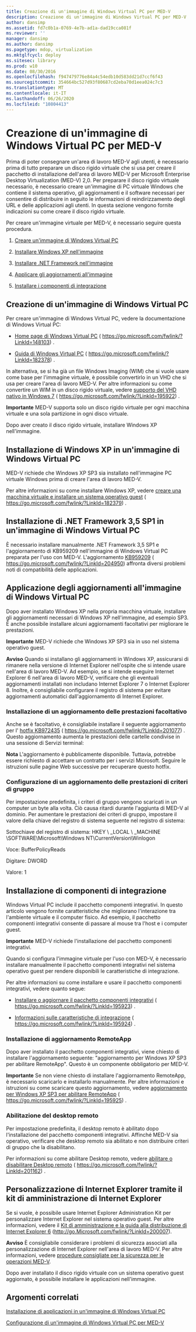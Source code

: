 ```yaml
---
title: Creazione di un'immagine di Windows Virtual PC per MED-V
description: Creazione di un'immagine di Windows Virtual PC per MED-V
author: dansimp
ms.assetid: fd7c0b1a-0769-4e7b-ad1a-dad19cca081f
ms.reviewer: ''
manager: dansimp
ms.author: dansimp
ms.pagetype: mdop, virtualization
ms.mktglfcycl: deploy
ms.sitesec: library
ms.prod: w10
ms.date: 08/30/2016
ms.openlocfilehash: f947479776e84a4c54edb10d583dd21d7ccf6f43
ms.sourcegitcommit: 354664bc527d93f80687cd2eba70d1eea024c7c3
ms.translationtype: MT
ms.contentlocale: it-IT
ms.lasthandoff: 06/26/2020
ms.locfileid: "10804413"
---
```

# Creazione di un'immagine di Windows Virtual PC per MED-V


Prima di poter consegnare un'area di lavoro MED-V agli utenti, è necessario prima di tutto preparare un disco rigido virtuale che si usa per creare il pacchetto di installazione dell'area di lavoro MED-V per Microsoft Enterprise Desktop Virtualization (MED-V) 2,0. Per preparare il disco rigido virtuale necessario, è necessario creare un'immagine di PC virtuale Windows che contiene il sistema operativo, gli aggiornamenti e il software necessari per consentire di distribuire in seguito le informazioni di reindirizzamento degli URL e delle applicazioni agli utenti. In questa sezione vengono fornite indicazioni su come creare il disco rigido virtuale.

Per creare un'immagine virtuale per MED-V, è necessario seguire questa procedura.

1.  [Creare un'immagine di Windows Virtual PC](#bkmk-creatingavirtualmachinebyusingmicrosoftvirtualpc)

2.  [Installare Windows XP nell'immagine](#bkmk-installingwindowsxpontovpc)

3.  [Installare .NET Framework nell'immagine](#bkmk-installingnet)

4.  [Applicare gli aggiornamenti all'immagine](#bkmk-applypatchestovpc)

5.  [Installare i componenti di integrazione](#bkmk-installintegration)

## <a href="" id="bkmk-creatingavirtualmachinebyusingmicrosoftvirtualpc"></a>Creazione di un'immagine di Windows Virtual PC


Per creare un'immagine di Windows Virtual PC, vedere la documentazione di Windows Virtual PC:

-   [Home page di Windows Virtual PC](https://go.microsoft.com/fwlink/?LinkId=148103) ( https://go.microsoft.com/fwlink/?LinkId=148103) .

-   [Guida di Windows Virtual PC](https://go.microsoft.com/fwlink/?LinkId=182378) ( https://go.microsoft.com/fwlink/?LinkId=182378) .

In alternativa, se si ha già un file Windows Imaging (WIM) che si vuole usare come base per l'immagine virtuale, è possibile convertirlo in un VHD che si usa per creare l'area di lavoro MED-V. Per altre informazioni su come convertire un WIM in un disco rigido virtuale, vedere [supporto del VHD nativo in Windows 7](https://go.microsoft.com/fwlink/?LinkId=195922) ( https://go.microsoft.com/fwlink/?LinkId=195922) .

**Importante**  MED-V supporta solo un disco rigido virtuale per ogni macchina virtuale e una sola partizione in ogni disco virtuale.

 

Dopo aver creato il disco rigido virtuale, installare Windows XP nell'immagine.

## <a href="" id="bkmk-installingwindowsxpontovpc"></a>Installazione di Windows XP in un'immagine di Windows Virtual PC


MED-V richiede che Windows XP SP3 sia installato nell'immagine PC virtuale Windows prima di creare l'area di lavoro MED-V.

Per altre informazioni su come installare Windows XP, vedere [creare una macchina virtuale e installare un sistema operativo guest](https://go.microsoft.com/fwlink/?LinkId=182379) ( https://go.microsoft.com/fwlink/?LinkId=182379) .

## <a href="" id="bkmk-installingnet"></a>Installazione di .NET Framework 3,5 SP1 in un'immagine di Windows Virtual PC


È necessario installare manualmente .NET Framework 3,5 SP1 e l'aggiornamento di KB959209 nell'immagine di Windows Virtual PC preparata per l'uso con MED-V. L'aggiornamento [KB959209](https://go.microsoft.com/fwlink/?LinkId=204950) ( https://go.microsoft.com/fwlink/?LinkId=204950) affronta diversi problemi noti di compatibilità delle applicazioni.

## <a href="" id="bkmk-applypatchestovpc"></a>Applicazione degli aggiornamenti all'immagine di Windows Virtual PC


Dopo aver installato Windows XP nella propria macchina virtuale, installare gli aggiornamenti necessari di Windows XP nell'immagine, ad esempio SP3. È anche possibile installare alcuni aggiornamenti facoltativi per migliorare le prestazioni.

**Importante**  MED-V richiede che Windows XP SP3 sia in uso nel sistema operativo guest.

 

**Avviso**  Quando si installano gli aggiornamenti in Windows XP, assicurarsi di rimanere nella versione di Internet Explorer nell'ospite che si intende usare nell'area di lavoro MED-V. Ad esempio, se si intende eseguire Internet Explorer 6 nell'area di lavoro MED-V, verificare che gli eventuali aggiornamenti installati non includano Internet Explorer 7 o Internet Explorer 8. Inoltre, è consigliabile configurare il registro di sistema per evitare aggiornamenti automatici dall'aggiornamento di Internet Explorer.

 

### Installazione di un aggiornamento delle prestazioni facoltativo

Anche se è facoltativo, è consigliabile installare il seguente aggiornamento per l' [hotfix KB972435](https://go.microsoft.com/fwlink/?LinkId=201077) ( https://go.microsoft.com/fwlink/?LinkId=201077) . Questo aggiornamento aumenta le prestazioni delle cartelle condivise in una sessione di Servizi terminal:

**Nota**  L'aggiornamento è pubblicamente disponibile. Tuttavia, potrebbe essere richiesto di accettare un contratto per i servizi Microsoft. Seguire le istruzioni sulle pagine Web successive per recuperare questo hotfix.

 

### Configurazione di un aggiornamento delle prestazioni di criteri di gruppo

Per impostazione predefinita, i criteri di gruppo vengono scaricati in un computer un byte alla volta. Ciò causa ritardi durante l'aggiunta di MED-V al dominio. Per aumentare le prestazioni dei criteri di gruppo, impostare il valore della chiave del registro di sistema seguente nel registro di sistema:

Sottochiave del registro di sistema: HKEY \ _LOCAL \ _MACHINE \\SOFTWARE\\Microsoft\\Windows NT\\CurrentVersion\\Winlogon

Voce: BufferPolicyReads

Digitare: DWORD

Valore: 1

## <a href="" id="bkmk-installintegration"></a>Installazione di componenti di integrazione


Windows Virtual PC include il pacchetto componenti integrativi. In questo articolo vengono fornite caratteristiche che migliorano l'interazione tra l'ambiente virtuale e il computer fisico. Ad esempio, il pacchetto componenti integrativi consente di passare al mouse tra l'host e i computer guest.

**Importante**  MED-V richiede l'installazione del pacchetto componenti integrativi.

 

Quando si configura l'immagine virtuale per l'uso con MED-V, è necessario installare manualmente il pacchetto componenti integrativi nel sistema operativo guest per rendere disponibili le caratteristiche di integrazione.

Per altre informazioni su come installare e usare il pacchetto componenti integrativi, vedere quanto segue:

-   [Installare o aggiornare il pacchetto componenti integrativi](https://go.microsoft.com/fwlink/?LinkId=195923) ( https://go.microsoft.com/fwlink/?LinkId=195923) .

-   [Informazioni sulle caratteristiche di integrazione](https://go.microsoft.com/fwlink/?LinkId=195924) ( https://go.microsoft.com/fwlink/?LinkId=195924) .

### Installazione di aggiornamento RemoteApp

Dopo aver installato il pacchetto componenti integrativi, viene chiesto di installare l'aggiornamento seguente: "aggiornamento per Windows XP SP3 per abilitare RemoteApp". Questo è un componente obbligatorio per MED-V.

**Importante**  Se non viene chiesto di installare l'aggiornamento RemoteApp, è necessario scaricarlo e installarlo manualmente. Per altre informazioni e istruzioni su come scaricare questo aggiornamento, vedere [aggiornamento per Windows XP SP3 per abilitare RemoteApp](https://go.microsoft.com/fwlink/?LinkId=195925) ( https://go.microsoft.com/fwlink/?LinkId=195925) .

 

### Abilitazione del desktop remoto

Per impostazione predefinita, il desktop remoto è abilitato dopo l'installazione del pacchetto componenti integrativi. Affinché MED-V sia operativo, verificare che desktop remoto sia abilitato e non distribuire criteri di gruppo che la disabilitano.

Per informazioni su come abilitare Desktop remoto, vedere [abilitare o disabilitare Desktop remoto](https://go.microsoft.com/fwlink/?LinkId=201162) ( https://go.microsoft.com/fwlink/?LinkId=201162) .

## Personalizzazione di Internet Explorer tramite il kit di amministrazione di Internet Explorer


Se si vuole, è possibile usare Internet Explorer Administration Kit per personalizzare Internet Explorer nel sistema operativo guest. Per altre informazioni, vedere il [Kit di amministrazione e la guida alla distribuzione di Internet Explorer 6](https://go.microsoft.com/fwlink/?LinkId=200007) (http://go.Microsoft.com/fwlink/?LinkId=200007).

**Avviso**  È consigliabile considerare i problemi di sicurezza associati alla personalizzazione di Internet Explorer nell'area di lavoro MED-V. Per altre informazioni, vedere [procedure consigliate per la sicurezza per le operazioni MED-V](security-best-practices-for-med-v-operations.md).

 

Dopo aver installato il disco rigido virtuale con un sistema operativo guest aggiornato, è possibile installare le applicazioni nell'immagine.

## Argomenti correlati


[Installazione di applicazioni in un'immagine di Windows Virtual PC](installing-applications-on-a-windows-virtual-pc-image.md)

[Configurazione di un'immagine di Windows Virtual PC per MED-V](configuring-a-windows-virtual-pc-image-for-med-v.md)

 

 





